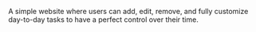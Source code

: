 A simple website where users can add, edit, remove, and fully customize day-to-day tasks to have a perfect control over their time.
